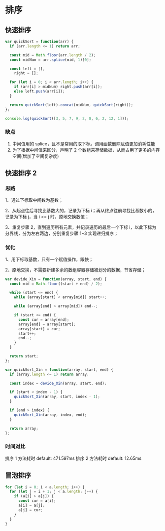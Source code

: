 # 排序

## 快速排序

```js
var quickSort = function(arr) {
  if (arr.length <= 1) return arr;

  const mid = Math.floor(arr.length / 2);
  const midNum = arr.splice(mid, 1)[0];

  const left = [],
    right = [];

  for (let i = 0; i < arr.length; i++) {
    if (arr[i] > midNum) right.push(arr[i]);
    else left.push(arr[i]);
  }

  return quickSort(left).concat(midNum, quickSort(right));
};

console.log(quickSort([3, 5, 7, 9, 2, 8, 6, 2, 12, 1]));
```

### 缺点

1. 中间值用的 splice，且不是常用的取下标。调用函数删除赋值更加消耗性能
2. 为了根据中间值来区分，声明了 2 个数组来存储数据，从而占用了更多的内存空间(增加了空间复杂度)

## 快速排序 2

### 思路

1、通过下标取中间数为基数；

2、从起点往后寻找比基数大的，记录为下标 i；再从终点往前寻找比基数小的，记录为下标 j，当 i <= j 时，原地交换数值；

3、重复步骤 2，直到遍历所有元素，并记录遍历的最后一个下标 i，以此下标为分界线，分为左右两边，分别重复步骤 1~3 实现递归排序；

### 优化

1、用下标取基数，只有一个赋值操作，跟快；

2、原地交换，不需要新建多余的数组容器存储被划分的数据，节省存储；

```js
var devide_Xin = function(array, start, end) {
  const mid = Math.floor((start + end) / 2);

  while (start <= end) {
    while (array[start] < array[mid]) start++;

    while (array[end] > array[mid]) end--;

    if (start <= end) {
      const cur = array[end];
      array[end] = array[start];
      array[start] = cur;
      start++;
      end--;
    }
  }

  return start;
};

var quickSort_Xin = function(array, start, end) {
  if (array.length <= 1) return array;

  const index = devide_Xin(array, start, end);

  if (start < index - 1) {
    quickSort_Xin(array, start, index - 1);
  }

  if (end > index) {
    quickSort_Xin(array, index, end);
  }

  return array;
};
```

### 时间对比

排序 1 方法耗时 default: 471.597ms
排序 2 方法耗时 default: 12.65ms

## 冒泡排序

```js
for (let i = 0; i < a.length; i++) {
  for (let j = i + 1; j < a.length; j++) {
    if (a[i] > a[j]) {
      const cur = a[i];
      a[i] = a[j];
      a[j] = cur;
    }
  }
}
```
